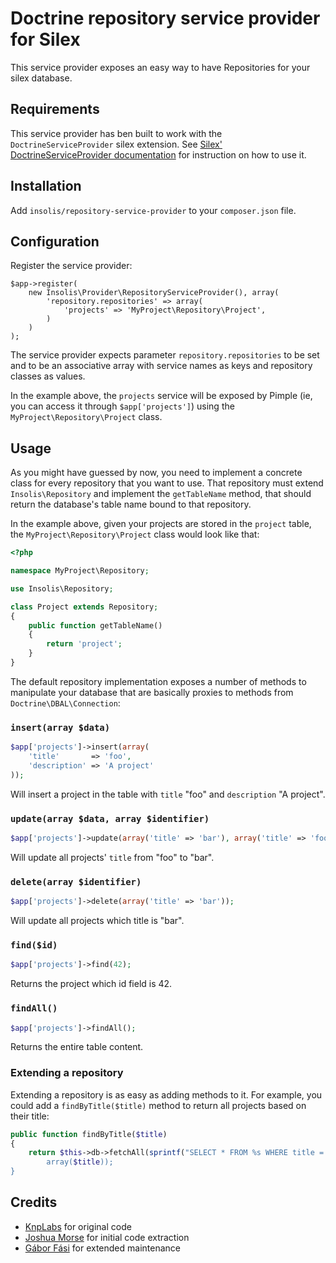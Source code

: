 # Doctrine repository service provider for Silex

This service provider exposes an easy way to have Repositories for your silex database.

## Requirements

This service provider has ben built to work with the `DoctrineServiceProvider` silex extension. See [Silex' DoctrineServiceProvider
documentation](http://silex.sensiolabs.org/doc/providers/doctrine.html) for instruction on how to use it.

## Installation

Add `insolis/repository-service-provider` to your `composer.json` file.

## Configuration

Register the service provider:

    $app->register(
        new Insolis\Provider\RepositoryServiceProvider(), array(
            'repository.repositories' => array(
                'projects' => 'MyProject\Repository\Project',
            )
        )
    );

The service provider expects parameter `repository.repositories` to be set and to be an associative array with service
names as keys and repository classes as values.

In the example above, the `projects` service will be exposed by Pimple (ie, you can access it through `$app['projects']`)
using the `MyProject\Repository\Project` class.

## Usage

As you might have guessed by now, you need to implement a concrete class for every repository that you want to use.
That repository must extend `Insolis\Repository` and implement the `getTableName` method, that should return the
database's table name bound to that repository.

In the example above, given your projects are stored in the `project` table, the `MyProject\Repository\Project` class
would look like that:

```php
<?php

namespace MyProject\Repository;

use Insolis\Repository;

class Project extends Repository;
{
    public function getTableName()
    {
        return 'project';
    }
}
```

The default repository implementation exposes a number of methods to manipulate your database that are basically proxies
to methods from `Doctrine\DBAL\Connection`:

### `insert(array $data)`

```php
$app['projects']->insert(array(
    'title'       => 'foo',
    'description' => 'A project'
));
```

Will insert a project in the table with `title` "foo" and `description` "A project".

### `update(array $data, array $identifier)`

```php
$app['projects']->update(array('title' => 'bar'), array('title' => 'foo'));
```

Will update all projects' `title` from "foo" to "bar".

### `delete(array $identifier)`

```php
$app['projects']->delete(array('title' => 'bar'));
```

Will update all projects which title is "bar".

### `find($id)`

```php
$app['projects']->find(42);
```

Returns the project which id field is 42.

### `findAll()`

```php
$app['projects']->findAll();
```

Returns the entire table content.

### Extending a repository

Extending a repository is as easy as adding methods to it. For example, you could add a `findByTitle($title)` method to
return all projects based on their title:

```php
public function findByTitle($title)
{
    return $this->db->fetchAll(sprintf("SELECT * FROM %s WHERE title = ?;', $this->getTableName()),
        array($title));
}
```

## Credits

* [KnpLabs](http://knplabs.com/) for original code
* [Joshua Morse](https://github.com/joshuamorse/) for initial code extraction
* [Gábor Fási](https://github.com/maerlyn/) for extended maintenance
